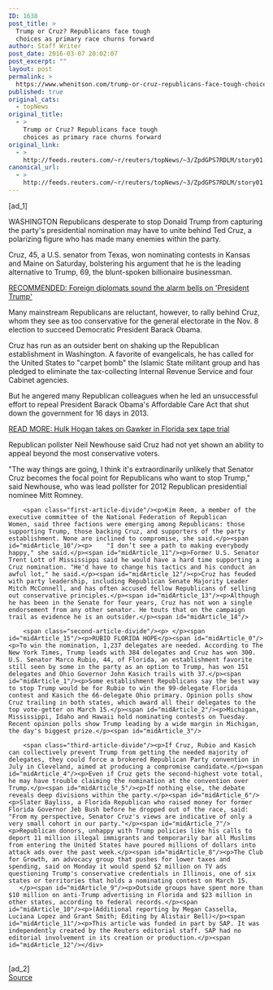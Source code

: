```yaml
---
ID: 1638
post_title: >
  Trump or Cruz? Republicans face tough
  choices as primary race churns forward
author: Staff Writer
post_date: 2016-03-07 20:02:07
post_excerpt: ""
layout: post
permalink: >
  https://www.whenitson.com/trump-or-cruz-republicans-face-tough-choices-as-primary-race-churns-forward/
published: true
original_cats:
  - topNews
original_title:
  - >
    Trump or Cruz? Republicans face tough
    choices as primary race churns forward
original_link:
  - >
    http://feeds.reuters.com/~r/reuters/topNews/~3/ZpdGPS7RDLM/story01.htm
canonical_url:
  - >
    http://feeds.reuters.com/~r/reuters/topNews/~3/ZpdGPS7RDLM/story01.htm
---
```

 [ad_1]
<br><div id="articleText">
<span id="midArticle_start"/>

<span id="midArticle_0"/><span class="focusParagraph" readability="5"><p><span class="articleLocation">WASHINGTON</span> Republicans desperate to stop Donald Trump from capturing the party's presidential nomination may have to unite behind Ted Cruz, a polarizing figure who has made many enemies within the party.</p></span><span id="midArticle_1"/><p>Cruz, 45, a U.S. senator from Texas, won nominating contests in Kansas and Maine on Saturday, bolstering his argument that he is the leading alternative to Trump, 69, the blunt-spoken billionaire businessman.</p><span id="midArticle_2"/><p><a href="http://www.reuters.com/article/us-usa-election-trump-foreign-idUSKCN0W9135">RECOMMENDED: Foreign diplomats sound the alarm bells on 'President Trump'</a></p><span id="midArticle_3"/><p>Many mainstream Republicans are reluctant, however, to rally behind Cruz, whom they see as too conservative for the general electorate in the Nov. 8 election to succeed Democratic President Barack Obama.</p><span id="midArticle_4"/><p>Cruz has run as an outsider bent on shaking up the Republican establishment in Washington. A favorite of evangelicals, he has called for the United States to "carpet bomb" the Islamic State militant group and has pledged to eliminate the tax-collecting Internal Revenue Service and four Cabinet agencies.</p><span id="midArticle_5"/><p>But he angered many Republican colleagues when he led an unsuccessful effort to repeal President Barack Obama's Affordable Care Act that shut down the government for 16 days in 2013.</p><span id="midArticle_6"/><p><a href="http://www.reuters.com/article/us-people-hulkhogan-idUSKCN0W91CJ">READ MORE: Hulk Hogan takes on Gawker in Florida sex tape trial</a></p><span id="midArticle_7"/><p>Republican pollster Neil Newhouse said Cruz had not yet shown an ability to appeal beyond the most conservative voters.</p><span id="midArticle_8"/><p>"The way things are going, I think it's extraordinarily unlikely that Senator Cruz becomes the focal point for Republicans who want to stop Trump," said Newhouse, who was lead pollster for 2012 Republican presidential nominee Mitt Romney.</p><span id="midArticle_9"/>
        
        <span class="first-article-divide"/><p>Kim Reem, a member of the executive committee of the National Federation of Republican Women, said three factions were emerging among Republicans: those supporting Trump, those backing Cruz, and supporters of the party establishment. None are inclined to compromise, she said.</p><span id="midArticle_10"/><p>    "I don’t see a path to making everybody happy," she said.</p><span id="midArticle_11"/><p>Former U.S. Senator Trent Lott of Mississippi said he would have a hard time supporting a Cruz nomination. "He'd have to change his tactics and his conduct an awful lot," he said.</p><span id="midArticle_12"/><p>Cruz has feuded with party leadership, including Republican Senate Majority Leader Mitch McConnell, and has often accused fellow Republicans of selling out conservative principles.</p><span id="midArticle_13"/><p>Although he has been in the Senate for four years, Cruz has not won a single endorsement from any other senator. He touts that on the campaign trail as evidence he is an outsider.</p><span id="midArticle_14"/>
        
        <span class="second-article-divide"/><p> </p><span id="midArticle_15"/><p>RUBIO FLORIDA HOPE</p><span id="midArticle_0"/><p>To win the nomination, 1,237 delegates are needed. According to The New York Times, Trump leads with 384 delegates and Cruz has won 300. U.S. Senator Marco Rubio, 44, of Florida, an establishment favorite still seen by some in the party as an option to Trump, has won 151 delegates and Ohio Governor John Kasich trails with 37.</p><span id="midArticle_1"/><p>Some establishment Republicans say the best way to stop Trump would be for Rubio to win the 99-delegate Florida contest and Kasich the 66-delegate Ohio primary. Opinion polls show Cruz trailing in both states, which award all their delegates to the top vote-getter on March 15.</p><span id="midArticle_2"/><p>Michigan, Mississippi, Idaho and Hawaii hold nominating contests on Tuesday. Recent opinion polls show Trump leading by a wide margin in Michigan, the day's biggest prize.</p><span id="midArticle_3"/>
        
        <span class="third-article-divide"/><p>If Cruz, Rubio and Kasich can collectively prevent Trump from getting the needed majority of delegates, they could force a brokered Republican Party convention in July in Cleveland, aimed at producing a compromise candidate.</p><span id="midArticle_4"/><p>Even if Cruz gets the second-highest vote total, he may have trouble claiming the nomination at the convention over Trump.</p><span id="midArticle_5"/><p>If nothing else, the debate reveals deep divisions within the party.</p><span id="midArticle_6"/><p>Slater Bayliss, a Florida Republican who raised money for former Florida Governor Jeb Bush before he dropped out of the race, said: "From my perspective, Senator Cruz's views are indicative of only a very small cohort in our party."</p><span id="midArticle_7"/><p>Republican donors, unhappy with Trump policies like his calls to deport 11 million illegal immigrants and temporarily bar all Muslims from entering the United States have poured millions of dollars into attack ads over the past week.</p><span id="midArticle_8"/><p>The Club for Growth, an advocacy group that pushes for lower taxes and spending, said on Monday it would spend $2 million on TV ads questioning Trump's conservative credentials in Illinois, one of six states or territories that holds a nominating contest on March 15.    </p><span id="midArticle_9"/><p>Outside groups have spent more than $10 million on anti-Trump advertising in Florida and $23 million in other states, according to federal records.</p><span id="midArticle_10"/><p>(Additional reporting by Megan Cassella, Luciana Lopez and Grant Smith; Editing by Alistair Bell)</p><span id="midArticle_11"/><p>This article was funded in part by SAP. It was independently created by the Reuters editorial staff. SAP had no editorial involvement in its creation or production.</p><span id="midArticle_12"/></div>
<br>[ad_2]
<br><a href="http://feeds.reuters.com/~r/reuters/topNews/~3/ZpdGPS7RDLM/story01.htm">Source </a>